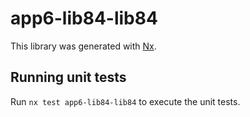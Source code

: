 # app6-lib84-lib84

This library was generated with [Nx](https://nx.dev).

## Running unit tests

Run `nx test app6-lib84-lib84` to execute the unit tests.
